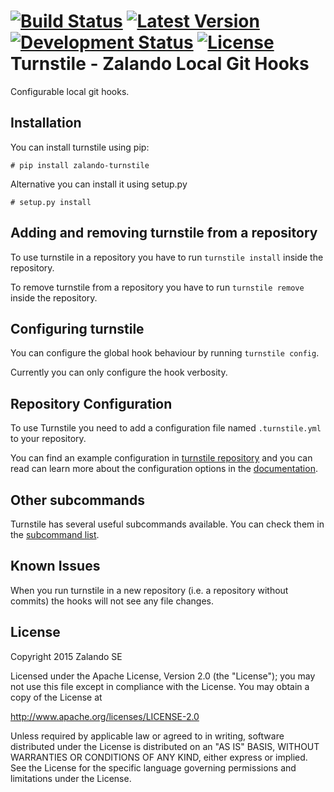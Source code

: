 [![Build Status](https://travis-ci.org/zalando-bus/turnstile.svg?branch=master)](https://travis-ci.org/zalando/turnstile)
[![Latest Version](https://pypip.in/version/zalando-turnstile/badge.svg)](https://pypi.python.org/pypi/zalando-turnstile)
[![Development Status](https://pypip.in/status/zalando-turnstile/badge.svg)](https://pypi.python.org/pypi/zalando-turnstile)
[![License](https://img.shields.io/pypi/l/zalando-turnstile.svg)](https://github.com/zalando/turnstile/blob/master/LICENSE.txt)
Turnstile - Zalando Local Git Hooks
===================================

Configurable local git hooks.

Installation
------------
You can install turnstile using pip:

    # pip install zalando-turnstile

Alternative you can install it using setup.py

    # setup.py install

Adding and removing turnstile from a repository
-----------------------------------------------
To use turnstile in a repository you have to run `turnstile install` inside the repository.

To remove turnstile from a repository you have to run `turnstile remove` inside the repository.

Configuring turnstile
---------------------
You can configure the global hook behaviour by running `turnstile config`.

Currently you can only configure the hook verbosity.

Repository Configuration
------------------------
To use Turnstile you need to add a configuration file named `.turnstile.yml` to your repository.

You can find an example configuration in [turnstile repository](turnstile.yml.example) and you can read can learn more
about the configuration options in the [documentation](docs/user/configuration.md).

Other subcommands
-----------------
Turnstile has several useful subcommands available. You can check them in the
[subcommand list](docs/user/subcommands.md).

Known Issues
------------
When you run turnstile in a new repository (i.e. a repository without commits) the hooks will not see any file changes.

License
-------
Copyright 2015 Zalando SE

Licensed under the Apache License, Version 2.0 (the "License");
you may not use this file except in compliance with the License.
You may obtain a copy of the License at

http://www.apache.org/licenses/LICENSE-2.0

Unless required by applicable law or agreed to in writing, software
distributed under the License is distributed on an "AS IS" BASIS,
WITHOUT WARRANTIES OR CONDITIONS OF ANY KIND, either express or implied.
See the License for the specific language governing permissions and
limitations under the License.
